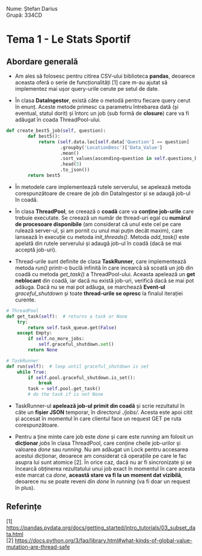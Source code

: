 Nume: Ștefan Darius \
Grupă: 334CD

# Tema 1 - Le Stats Sportif

## Abordare generală

* Am ales să folosesc pentru citirea CSV-ului biblioteca **pandas**, deoarece aceasta oferă o serie de funcționalități [1] care m-au ajutat să implementez mai ușor query-urile cerute pe setul de date.

* În clasa **DataIngestor**, există câte o metodă pentru fiecare query cerut în enunț. Aceste metode primesc ca parametru întrebarea dată
(și eventual, statul dorit) și întorc un job (sub formă de **closure**) care va fi adăugat în coada ThreadPool-ului.

```python
def create_best5_job(self, question):
        def best5():
            return (self.data.loc[self.data['Question'] == question]
                    .groupby('LocationDesc')['Data_Value']
                    .mean()
                    .sort_values(ascending=question in self.questions_best_is_min)
                    .head(5)
                    .to_json())
        return best5
```
* În metodele care implementează rutele serverului, se apelează metoda corespunzătoare de creare de job din DataIngestor și se adaugă job-ul în coadă.

* În clasa **ThreadPool**, se creează o **coadă** care va **conține job-urile** care trebuie executate. Se creează un număr de thread-uri egal cu **numărul de procesoare disponibile** (am considerat că unul este cel pe care rulează server-ul, și am pornit cu unul mai puțin decât maxim), care lansează în execuție cu metoda *init_threads()*. Metoda *add_task()* este apelată din rutele serverului și adaugă job-ul în coadă (dacă se mai acceptă job-uri).

* Thread-urile sunt definite de clasa **TaskRunner**, care implementează metoda *run()* printr-o buclă infinită în care incearcă să scoată un job din coadă cu metoda *get_task()* a ThreadPool-ului. Aceasta apelează un **get neblocant** din coadă, iar dacă nu există job-uri, verifică dacă se mai pot adăuga. Dacă nu se mai pot adăuga, se marchează **Event-ul** *graceful_shutdown* și toate **thread-urile se opresc** la finalul iterației curente.

```python
# ThreadPool
def get_task(self):  # returns a task or None
    try:
        return self.task_queue.get(False)
    except Empty:
        if self.no_more_jobs:
            self.graceful_shutdown.set()
        return None

# TaskRunner
def run(self):  # loop until graceful_shutdown is set
    while True:
        if self.pool.graceful_shutdown.is_set():
            break
        task = self.pool.get_task()
        # do the task if is not None
```

* TaskRunner-ul **apelează job-ul primit din coadă** și scrie rezultatul în câte un **fișier JSON** temporar, în directorul *./jobs/*. Acesta este apoi citit și accesat în momentul în care clientul face un request GET pe ruta corespunzătoare.

* Pentru a ține minte care job este *done* și care este *running* am folosit un **dicționar** *jobs* în clasa ThreadPool, care conține cheile job-urilor și valoarea *done* sau *running*. Nu am adăugat un Lock pentru accesarea acestui dicționar, deoarece am considerat că operațiile pe care le fac asupra lui sunt atomice [2]. În orice caz, dacă nu ar fi sincronizate și se încearcă obținerea rezultatului unui job exact în momentul în care acesta este marcat ca *done*, **această stare va fi la un moment dat vizibilă**, deoarece nu se poate reveni din *done* în *running* (va fi doar un request în plus).

## Referințe

[1] https://pandas.pydata.org/docs/getting_started/intro_tutorials/03_subset_data.html \
[2] https://docs.python.org/3/faq/library.html#what-kinds-of-global-value-mutation-are-thread-safe
